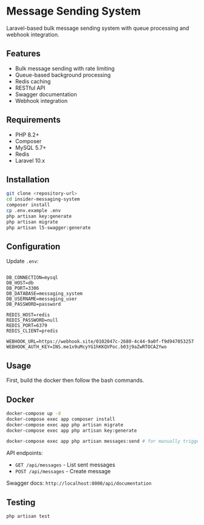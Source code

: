 # Message Sending System

Laravel-based bulk message sending system with queue processing and webhook integration.

## Features

- Bulk message sending with rate limiting
- Queue-based background processing
- Redis caching
- RESTful API
- Swagger documentation
- Webhook integration

## Requirements

- PHP 8.2+
- Composer
- MySQL 5.7+
- Redis
- Laravel 10.x

## Installation

```bash
git clone <repository-url>
cd insider-messaging-system
composer install
cp .env.example .env
php artisan key:generate
php artisan migrate
php artisan l5-swagger:generate
```

## Configuration

Update `.env`:

```env

DB_CONNECTION=mysql
DB_HOST=db
DB_PORT=3306
DB_DATABASE=messaging_system
DB_USERNAME=messaging_user
DB_PASSWORD=password

REDIS_HOST=redis
REDIS_PASSWORD=null
REDIS_PORT=6379
REDIS_CLIENT=predis

WEBHOOK_URL=https://webhook.site/0102047c-2680-4c44-9a0f-f9d947053257
WEBHOOK_AUTH_KEY=INS.me1x9uMcyYG1hKKQVPoc.b03j9aZwRTOCA2Ywo
```

## Usage

First, build the docker then follow the bash commands.

## Docker

```bash
docker-compose up -d
docker-compose exec app composer install
docker-compose exec app php artisan migrate
docker-compose exec app php artisan key:generate

docker-compose exec app php artisan messages:send # for manually triggering messaging service
```

API endpoints:
- `GET /api/messages` - List sent messages
- `POST /api/messages` - Create message

Swagger docs: `http://localhost:8000/api/documentation`

## Testing

```bash
php artisan test
```

